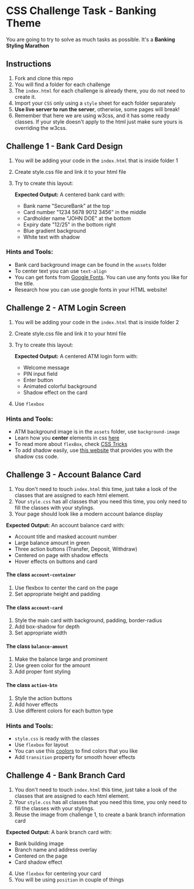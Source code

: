 # CSS Challenge Task - Banking Theme

You are going to try to solve as much tasks as possible. It's a **Banking Styling Marathon**

## Instructions

1. Fork and clone this repo
2. You will find a folder for each challenge
3. The `index.html` for each challenge is already there, you do not need to create it.
4. Import your `CSS` only using a `style` sheet for each folder separately
5. **Use live server to run the server**, otherwise, some pages will break!
6. Remember that here we are using w3css, and it has some ready classes. If your style doesn't apply to the html just make sure yours is overriding the w3css.

## Challenge 1 - Bank Card Design

1. You will be adding your code in the `index.html` that is inside folder 1
2. Create style.css file and link it to your html file
3. Try to create this layout:

   **Expected Output:** A centered bank card with:

   - Bank name "SecureBank" at the top
   - Card number "1234 5678 9012 3456" in the middle
   - Cardholder name "JOHN DOE" at the bottom
   - Expiry date "12/25" in the bottom right
   - Blue gradient background
   - White text with shadow

### Hints and Tools:

- Bank card background image can be found in the `assets` folder
- To center text you can use `text-align`
- You can get fonts from [Google Fonts](https://fonts.google.com/). You can use any fonts you like for the title.
- Research how you can use google fonts in your HTML website!

## Challenge 2 - ATM Login Screen

1. You will be adding your code in the `index.html` that is inside folder 2
2. Create style.css file and link it to your html file
3. Try to create this layout:

   **Expected Output:** A centered ATM login form with:

   - Welcome message
   - PIN input field
   - Enter button
   - Animated colorful background
   - Shadow effect on the card

4. Use `flexbox`

### Hints and Tools:

- ATM background image is in the `assets` folder, use `background-image`
- Learn how you **center** elements in css [here](https://www.better.dev/centering-things-with-css-flexbox)
- To read more about `flexBox`, check [CSS Tricks](https://css-tricks.com/snippets/css/a-guide-to-flexbox/)
- To add shadow easily, use [this website](https://html-css-js.com/css/generator/box-shadow/) that provides you with the shadow css code.

## Challenge 3 - Account Balance Card

1. You don't need to touch `index.html` this time, just take a look of the classes that are assigned to each html element.
2. Your `style.css` has all classes that you need this time, you only need to fill the classes with your stylings.
3. Your page should look like a modern account balance display

**Expected Output:** An account balance card with:

- Account title and masked account number
- Large balance amount in green
- Three action buttons (Transfer, Deposit, Withdraw)
- Centered on page with shadow effects
- Hover effects on buttons and card

#### **The class `account-container`**

1. Use flexbox to center the card on the page
2. Set appropriate height and padding

#### **The class `account-card`**

1. Style the main card with background, padding, border-radius
2. Add box-shadow for depth
3. Set appropriate width

#### **The class `balance-amount`**

1. Make the balance large and prominent
2. Use green color for the amount
3. Add proper font styling

#### **The class `action-btn`**

1. Style the action buttons
2. Add hover effects
3. Use different colors for each button type

### Hints and Tools:

- `style.css` is ready with the classes
- Use `flexbox` for layout
- You can use this [coolors](https://coolors.co/) to find colors that you like
- Add `transition` property for smooth hover effects

## Challenge 4 - Bank Branch Card

1. You don't need to touch `index.html` this time, just take a look of the classes that are assigned to each html element.
2. Your `style.css` has all classes that you need this time, you only need to fill the classes with your stylings.
3. Reuse the image from challenge 1, to create a bank branch information card

**Expected Output:** A bank branch card with:

- Bank building image
- Branch name and address overlay
- Centered on the page
- Card shadow effect

4. Use `flexbox` for centering your card
5. You will be using `position` in couple of things
